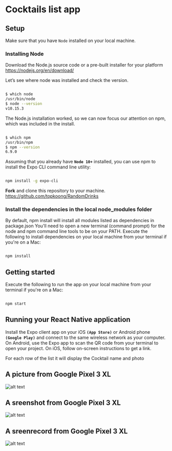 # Cocktails list app

## Setup

Make sure that you have `Node` installed on your local machine. 

### Installing Node

Download the Node.js source code or a pre-built installer for your platform
https://nodejs.org/en/download/

Let’s see where node was installed and check the version.
```bash

$ which node
/usr/bin/node
$ node --version
v10.15.3
```

The Node.js installation worked, so we can now focus our attention on npm, which was included in the install.
```bash

$ which npm
/usr/bin/npm
$ npm --version
6.9.0
```

Assuming that you already have **`Node 10+`** installed, you can use npm to install the Expo CLI command line utility:
```bash

npm install -g expo-cli
```

**Fork** and clone this repository to your machine. https://github.com/topkoong/RandomDrinks

### Install the dependencies in the local node_modules folder
By default, npm install will install all modules listed as dependencies in package.json
You'll need to open a new terminal (command prompt) for the node and npm command line tools to be on your PATH. Execute the following to install dependencies on your local machine from your terminal if you're on a Mac:

```bash

npm install 
```

## Getting started
Execute the following to run the app on your local machine from your terminal if you're on a Mac:
```bash

npm start
```

## Running your React Native application

Install the Expo client app on your iOS **`(App Store)`** or Android phone **`(Google Play)`** and connect to the same wireless network as your computer. On Android, use the Expo app to scan the QR code from your terminal to open your project. On iOS, follow on-screen instructions to get a link.


For each row of the list it will display the Cocktail name and photo

## A picture from Google Pixel 3 XL
![alt text](https://i.ibb.co/kMcm99k/IMG-5129.jpg "Picture from Google Pixel 3 XL")

## A sreenshot from Google Pixel 3 XL
![alt text](https://i.ibb.co/6rqRcf2/screenshot.png "Screenshot from Google Pixel 3 XL")

## A sreenrecord from Google Pixel 3 XL
![alt text](https://media.giphy.com/media/MCL9uQ04J9OhLE3MGk/giphy.gif "Screenrecord from Google Pixel 3 XL")

